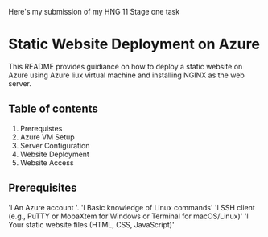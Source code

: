 Here's my submission of my HNG 11 Stage one task

# Static Website Deployment on Azure 

This README provides guidiance on how to deploy a static website on Azure using Azure liux virtual machine and installing NGINX as the web server. 

## Table of contents

1. Prerequistes
2. Azure VM Setup
3. Server Configuration
4. Website Deployment
5. Website Access

## Prerequisites 

'l An Azure account '.
'l Basic knowledge of Linux commands'
'l SSH client (e.g., PuTTY or MobaXtem for Windows or Terminal for macOS/Linux)'
'l Your static website files (HTML, CSS, JavaScript)'
